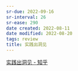 ```yaml
---
sr-due: 2022-09-16
sr-interval: 26
sr-ease: 290
date created: 2022-08-11
date modified: 2022-08-20
tags: review
title: 实践出洞见
---
```


[实践出洞见 - 知乎](https://zhuanlan.zhihu.com/p/521844479)
